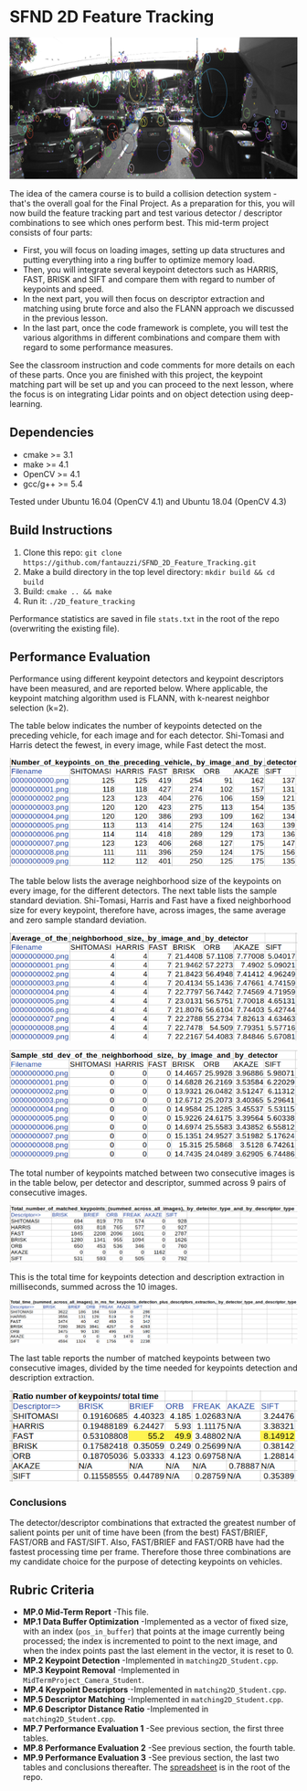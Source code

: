 # SFND 2D Feature Tracking

<img src="images/keypoints.png" width="820" height="248" />

The idea of the camera course is to build a collision detection system - that's the overall goal for the Final Project. As a preparation for this, you will now build the feature tracking part and test various detector / descriptor combinations to see which ones perform best. This mid-term project consists of four parts:

* First, you will focus on loading images, setting up data structures and putting everything into a ring buffer to optimize memory load. 
* Then, you will integrate several keypoint detectors such as HARRIS, FAST, BRISK and SIFT and compare them with regard to number of keypoints and speed. 
* In the next part, you will then focus on descriptor extraction and matching using brute force and also the FLANN approach we discussed in the previous lesson. 
* In the last part, once the code framework is complete, you will test the various algorithms in different combinations and compare them with regard to some performance measures. 

See the classroom instruction and code comments for more details on each of these parts. Once you are finished with this project, the keypoint matching part will be set up and you can proceed to the next lesson, where the focus is on integrating Lidar points and on object detection using deep-learning. 

## Dependencies
* cmake >= 3.1
* make >= 4.1 
* OpenCV >= 4.1
* gcc/g++ >= 5.4

Tested under Ubuntu 16.04 (OpenCV 4.1) and Ubuntu 18.04 (OpenCV 4.3)

## Build Instructions

1. Clone this repo: `git clone https://github.com/fantauzzi/SFND_2D_Feature_Tracking.git`
2. Make a build directory in the top level directory: `mkdir build && cd build`
3. Build: `cmake .. && make`
4. Run it: `./2D_feature_tracking`

Performance statistics are saved in file `stats.txt` in the root of the repo (overwriting the existing file).

## Performance Evaluation

Performance using different keypoint detectors and keypoint descriptors have been measured, and are reported below. Where applicable, the keypoint matching algorithm used is FLANN, with k-nearest neighbor selection (k=2).

The table below indicates the number of keypoints detected on the preceding vehicle, for each image and for each detector. Shi-Tomasi and Harris detect the fewest, in every image, while Fast detect the most.

![Screenshot](images/table1.png "Table")

The table below lists the average neighborhood size of the keypoints on every image, for the different detectors. The next table lists the sample standard deviation. Shi-Tomasi, Harris and Fast have a fixed neighborhood size for every keypoint, therefore have, across images, the same average and zero sample standard deviation.

![Screenshot](images/table2.png "Table")

![Screenshot](images/table3.png "Table")

The total number of keypoints matched between two consecutive images is in the table below, per detector and descriptor, summed across 9 pairs of consecutive images.

![Screenshot](images/table4.png "Table")

This is the total time for keypoints detection and description extraction in milliseconds, summed across the 10 images.

![Screenshot](images/table5.png "Table")

The last table reports the number of matched keypoints between two consecutive images, divided by the time needed for keypoints detection and description extraction.

![Screenshot](images/table6.png "Table")

### Conclusions

The detector/descriptor combinations that extracted the greatest number of salient points per unit of time have been (from the best) FAST/BRIEF, FAST/ORB and FAST/SIFT. Also, FAST/BRIEF and FAST/ORB have had the fastest processing time per frame. Therefore those three combinations are my candidate choice for the purpose of detecting keypoints on vehicles.

## Rubric Criteria

* **MP.0 Mid-Term Report** -This file.
* **MP.1 Data Buffer Optimization** -Implemented as a vector of fixed size, with an index (`pos_in_buffer`) that points at the image currently being processed; the index is incremented to point to the next image, and when the index points past the last element in the vector, it is reset to 0.
* **MP.2 Keypoint Detection** -Implemented in `matching2D_Student.cpp`.
* **MP.3 Keypoint Removal** -Implemented in `MidTermProject_Camera_Student`.
* **MP.4 Keypoint Descriptors** -Implemented in `matching2D_Student.cpp`.
* **MP.5 Descriptor Matching** -Implemented in `matching2D_Student.cpp`.
* **MP.6 Descriptor Distance Ratio** -Implemented in `matching2D_Student.cpp`.
* **MP.7 Performance Evaluation 1** -See previous section, the first three tables.
* **MP.8 Performance Evaluation 2** -See previous section, the fourth table.
* **MP.9 Performance Evaluation 3** -See previous section, the last two tables and conclusions thereafter. The [spreadsheet](stats.ods) is in the root of the repo.
 